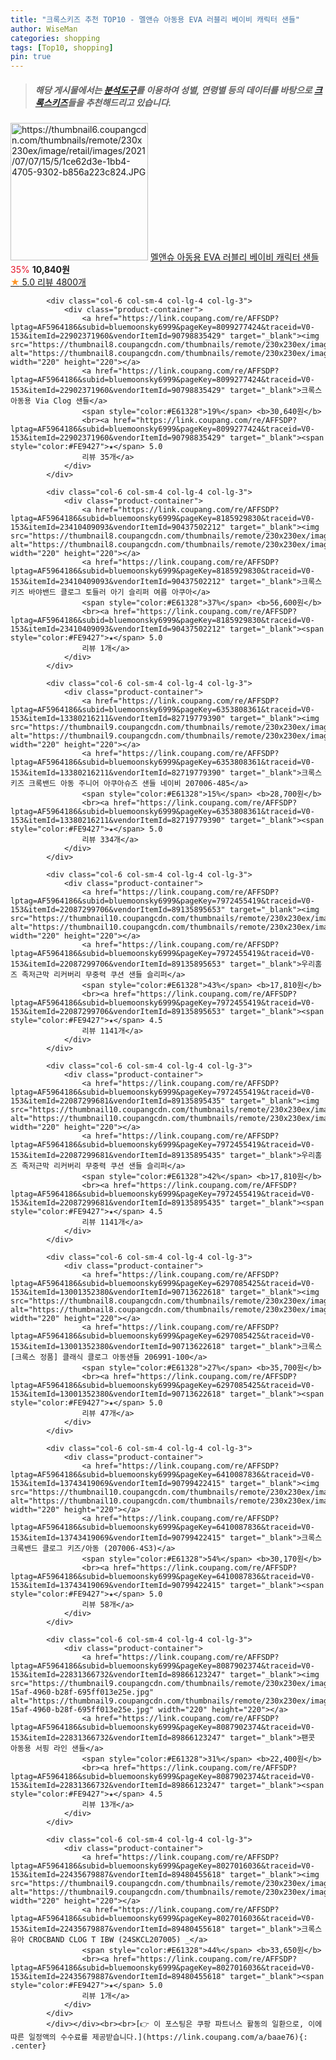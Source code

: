 ```yaml
---
title: "크록스키즈 추천 TOP10 - 멜앤슈 아동용 EVA 러블리 베이비 캐릭터 샌들"
author: WiseMan
categories: shopping
tags: [Top10, shopping]
pin: true
---
```


> ##### 해당 게시물에서는 [**분석도구**](https://itemscout.io/)를 이용하여 **성별**, **연령별** 등의 데이터를 바탕으로 [**크록스키즈**](https://link.coupang.com/a/baae76)들을 추천해드리고 있습니다.
<div class="container"><div class="row">
            <div class="col-6 col-sm-4 col-lg-4 col-lg-3">
                <div class="product-container">
                    <a href="https://link.coupang.com/re/AFFSDP?lptag=AF5964186&subid=bluemoonsky6999&pageKey=5803017628&traceid=V0-153&itemId=9958495149&vendorItemId=77241645621" target="_blank"><img src="https://thumbnail6.coupangcdn.com/thumbnails/remote/230x230ex/image/retail/images/2021/07/07/15/5/1ce62d3e-1bb4-4705-9302-b856a223c824.JPG" alt="https://thumbnail6.coupangcdn.com/thumbnails/remote/230x230ex/image/retail/images/2021/07/07/15/5/1ce62d3e-1bb4-4705-9302-b856a223c824.JPG" width="220" height="220"></a>
                    <a href="https://link.coupang.com/re/AFFSDP?lptag=AF5964186&subid=bluemoonsky6999&pageKey=5803017628&traceid=V0-153&itemId=9958495149&vendorItemId=77241645621" target="_blank">멜앤슈 아동용 EVA 러블리 베이비 캐릭터 샌들</a>
                    <span style="color:#E61328">35%</span> <b>10,840원</b>
                    <br><a href="https://link.coupang.com/re/AFFSDP?lptag=AF5964186&subid=bluemoonsky6999&pageKey=5803017628&traceid=V0-153&itemId=9958495149&vendorItemId=77241645621" target="_blank"><span style="color:#FE9427">★</span> 5.0
                    리뷰 4800개</a>
                </div>
            </div>
            
            <div class="col-6 col-sm-4 col-lg-4 col-lg-3">
                <div class="product-container">
                    <a href="https://link.coupang.com/re/AFFSDP?lptag=AF5964186&subid=bluemoonsky6999&pageKey=8099277424&traceid=V0-153&itemId=22902371960&vendorItemId=90798835429" target="_blank"><img src="https://thumbnail8.coupangcdn.com/thumbnails/remote/230x230ex/image/vendor_inventory/5c56/f410d16d129854500fd74a83210e9b4c099d7566c290b5a9d84ba01a4c46.png" alt="https://thumbnail8.coupangcdn.com/thumbnails/remote/230x230ex/image/vendor_inventory/5c56/f410d16d129854500fd74a83210e9b4c099d7566c290b5a9d84ba01a4c46.png" width="220" height="220"></a>
                    <a href="https://link.coupang.com/re/AFFSDP?lptag=AF5964186&subid=bluemoonsky6999&pageKey=8099277424&traceid=V0-153&itemId=22902371960&vendorItemId=90798835429" target="_blank">크록스 아동용 Via Clog 샌들</a>
                    <span style="color:#E61328">19%</span> <b>30,640원</b>
                    <br><a href="https://link.coupang.com/re/AFFSDP?lptag=AF5964186&subid=bluemoonsky6999&pageKey=8099277424&traceid=V0-153&itemId=22902371960&vendorItemId=90798835429" target="_blank"><span style="color:#FE9427">★</span> 5.0
                    리뷰 35개</a>
                </div>
            </div>
            
            <div class="col-6 col-sm-4 col-lg-4 col-lg-3">
                <div class="product-container">
                    <a href="https://link.coupang.com/re/AFFSDP?lptag=AF5964186&subid=bluemoonsky6999&pageKey=8185929830&traceid=V0-153&itemId=23410409093&vendorItemId=90437502212" target="_blank"><img src="https://thumbnail8.coupangcdn.com/thumbnails/remote/230x230ex/image/vendor_inventory/38f3/311fdc9f575a6b8e7d60234fa7f08903d1510e69c7a010a3c18c9995a632.png" alt="https://thumbnail8.coupangcdn.com/thumbnails/remote/230x230ex/image/vendor_inventory/38f3/311fdc9f575a6b8e7d60234fa7f08903d1510e69c7a010a3c18c9995a632.png" width="220" height="220"></a>
                    <a href="https://link.coupang.com/re/AFFSDP?lptag=AF5964186&subid=bluemoonsky6999&pageKey=8185929830&traceid=V0-153&itemId=23410409093&vendorItemId=90437502212" target="_blank">크록스 키즈 바야밴드 클로그 토들러 아기 슬리퍼 여름 아쿠아</a>
                    <span style="color:#E61328">37%</span> <b>56,600원</b>
                    <br><a href="https://link.coupang.com/re/AFFSDP?lptag=AF5964186&subid=bluemoonsky6999&pageKey=8185929830&traceid=V0-153&itemId=23410409093&vendorItemId=90437502212" target="_blank"><span style="color:#FE9427">★</span> 5.0
                    리뷰 1개</a>
                </div>
            </div>
            
            <div class="col-6 col-sm-4 col-lg-4 col-lg-3">
                <div class="product-container">
                    <a href="https://link.coupang.com/re/AFFSDP?lptag=AF5964186&subid=bluemoonsky6999&pageKey=6353808361&traceid=V0-153&itemId=13380216211&vendorItemId=82719779390" target="_blank"><img src="https://thumbnail9.coupangcdn.com/thumbnails/remote/230x230ex/image/vendor_inventory/35a6/7e9f46fe5cde152df6492c1cd3d4e3c6799c98275d2c64f6d38c2f6d2eab.jpg" alt="https://thumbnail9.coupangcdn.com/thumbnails/remote/230x230ex/image/vendor_inventory/35a6/7e9f46fe5cde152df6492c1cd3d4e3c6799c98275d2c64f6d38c2f6d2eab.jpg" width="220" height="220"></a>
                    <a href="https://link.coupang.com/re/AFFSDP?lptag=AF5964186&subid=bluemoonsky6999&pageKey=6353808361&traceid=V0-153&itemId=13380216211&vendorItemId=82719779390" target="_blank">크록스키즈 크록밴드 아동 주니어 아쿠아슈즈 샌들 네이비 207006-485</a>
                    <span style="color:#E61328">15%</span> <b>28,700원</b>
                    <br><a href="https://link.coupang.com/re/AFFSDP?lptag=AF5964186&subid=bluemoonsky6999&pageKey=6353808361&traceid=V0-153&itemId=13380216211&vendorItemId=82719779390" target="_blank"><span style="color:#FE9427">★</span> 5.0
                    리뷰 334개</a>
                </div>
            </div>
            
            <div class="col-6 col-sm-4 col-lg-4 col-lg-3">
                <div class="product-container">
                    <a href="https://link.coupang.com/re/AFFSDP?lptag=AF5964186&subid=bluemoonsky6999&pageKey=7972455419&traceid=V0-153&itemId=22087299706&vendorItemId=89135895653" target="_blank"><img src="https://thumbnail10.coupangcdn.com/thumbnails/remote/230x230ex/image/vendor_inventory/33c2/0abf776d35334c6e661aa764cc7d5c0a7ef74dd47c18a1773c95aba6c6bf.jpg" alt="https://thumbnail10.coupangcdn.com/thumbnails/remote/230x230ex/image/vendor_inventory/33c2/0abf776d35334c6e661aa764cc7d5c0a7ef74dd47c18a1773c95aba6c6bf.jpg" width="220" height="220"></a>
                    <a href="https://link.coupang.com/re/AFFSDP?lptag=AF5964186&subid=bluemoonsky6999&pageKey=7972455419&traceid=V0-153&itemId=22087299706&vendorItemId=89135895653" target="_blank">우리홈즈 족저근막 리커버리 무중력 쿠션 샌들 슬리퍼</a>
                    <span style="color:#E61328">43%</span> <b>17,810원</b>
                    <br><a href="https://link.coupang.com/re/AFFSDP?lptag=AF5964186&subid=bluemoonsky6999&pageKey=7972455419&traceid=V0-153&itemId=22087299706&vendorItemId=89135895653" target="_blank"><span style="color:#FE9427">★</span> 4.5
                    리뷰 1141개</a>
                </div>
            </div>
            
            <div class="col-6 col-sm-4 col-lg-4 col-lg-3">
                <div class="product-container">
                    <a href="https://link.coupang.com/re/AFFSDP?lptag=AF5964186&subid=bluemoonsky6999&pageKey=7972455419&traceid=V0-153&itemId=22087299681&vendorItemId=89135895435" target="_blank"><img src="https://thumbnail10.coupangcdn.com/thumbnails/remote/230x230ex/image/vendor_inventory/1f85/1a148caa309b16c051069738a72fe2967762b2c2d800d56d55d48e472e4c.jpg" alt="https://thumbnail10.coupangcdn.com/thumbnails/remote/230x230ex/image/vendor_inventory/1f85/1a148caa309b16c051069738a72fe2967762b2c2d800d56d55d48e472e4c.jpg" width="220" height="220"></a>
                    <a href="https://link.coupang.com/re/AFFSDP?lptag=AF5964186&subid=bluemoonsky6999&pageKey=7972455419&traceid=V0-153&itemId=22087299681&vendorItemId=89135895435" target="_blank">우리홈즈 족저근막 리커버리 무중력 쿠션 샌들 슬리퍼</a>
                    <span style="color:#E61328">42%</span> <b>17,810원</b>
                    <br><a href="https://link.coupang.com/re/AFFSDP?lptag=AF5964186&subid=bluemoonsky6999&pageKey=7972455419&traceid=V0-153&itemId=22087299681&vendorItemId=89135895435" target="_blank"><span style="color:#FE9427">★</span> 4.5
                    리뷰 1141개</a>
                </div>
            </div>
            
            <div class="col-6 col-sm-4 col-lg-4 col-lg-3">
                <div class="product-container">
                    <a href="https://link.coupang.com/re/AFFSDP?lptag=AF5964186&subid=bluemoonsky6999&pageKey=6297085425&traceid=V0-153&itemId=13001352380&vendorItemId=90713622618" target="_blank"><img src="https://thumbnail8.coupangcdn.com/thumbnails/remote/230x230ex/image/vendor_inventory/4acb/1b554f99c8d58bcc70aec43cff8342f4f53e25590aef05fb108210b3efa5.jpg" alt="https://thumbnail8.coupangcdn.com/thumbnails/remote/230x230ex/image/vendor_inventory/4acb/1b554f99c8d58bcc70aec43cff8342f4f53e25590aef05fb108210b3efa5.jpg" width="220" height="220"></a>
                    <a href="https://link.coupang.com/re/AFFSDP?lptag=AF5964186&subid=bluemoonsky6999&pageKey=6297085425&traceid=V0-153&itemId=13001352380&vendorItemId=90713622618" target="_blank">크록스 [크록스 정품] 클래식 클로그 아동샌들 206991-100</a>
                    <span style="color:#E61328">27%</span> <b>35,700원</b>
                    <br><a href="https://link.coupang.com/re/AFFSDP?lptag=AF5964186&subid=bluemoonsky6999&pageKey=6297085425&traceid=V0-153&itemId=13001352380&vendorItemId=90713622618" target="_blank"><span style="color:#FE9427">★</span> 5.0
                    리뷰 47개</a>
                </div>
            </div>
            
            <div class="col-6 col-sm-4 col-lg-4 col-lg-3">
                <div class="product-container">
                    <a href="https://link.coupang.com/re/AFFSDP?lptag=AF5964186&subid=bluemoonsky6999&pageKey=6410087836&traceid=V0-153&itemId=13743419069&vendorItemId=90799422415" target="_blank"><img src="https://thumbnail10.coupangcdn.com/thumbnails/remote/230x230ex/image/vendor_inventory/9a53/6afcdef7dd1c192a6c9fea30a810a33af4818474d15f30a6de465db336be.jpg" alt="https://thumbnail10.coupangcdn.com/thumbnails/remote/230x230ex/image/vendor_inventory/9a53/6afcdef7dd1c192a6c9fea30a810a33af4818474d15f30a6de465db336be.jpg" width="220" height="220"></a>
                    <a href="https://link.coupang.com/re/AFFSDP?lptag=AF5964186&subid=bluemoonsky6999&pageKey=6410087836&traceid=V0-153&itemId=13743419069&vendorItemId=90799422415" target="_blank">크록스 크록밴드 클로그 키즈/아동 (207006-4S3)</a>
                    <span style="color:#E61328">54%</span> <b>30,170원</b>
                    <br><a href="https://link.coupang.com/re/AFFSDP?lptag=AF5964186&subid=bluemoonsky6999&pageKey=6410087836&traceid=V0-153&itemId=13743419069&vendorItemId=90799422415" target="_blank"><span style="color:#FE9427">★</span> 5.0
                    리뷰 58개</a>
                </div>
            </div>
            
            <div class="col-6 col-sm-4 col-lg-4 col-lg-3">
                <div class="product-container">
                    <a href="https://link.coupang.com/re/AFFSDP?lptag=AF5964186&subid=bluemoonsky6999&pageKey=8087902374&traceid=V0-153&itemId=22831366732&vendorItemId=89866123247" target="_blank"><img src="https://thumbnail9.coupangcdn.com/thumbnails/remote/230x230ex/image/retail/images/2024/05/09/15/8/c4aaa13c-15af-4960-b28f-695ff013e25e.jpg" alt="https://thumbnail9.coupangcdn.com/thumbnails/remote/230x230ex/image/retail/images/2024/05/09/15/8/c4aaa13c-15af-4960-b28f-695ff013e25e.jpg" width="220" height="220"></a>
                    <a href="https://link.coupang.com/re/AFFSDP?lptag=AF5964186&subid=bluemoonsky6999&pageKey=8087902374&traceid=V0-153&itemId=22831366732&vendorItemId=89866123247" target="_blank">팬콧 아동용 서핑 라인 샌들</a>
                    <span style="color:#E61328">31%</span> <b>22,400원</b>
                    <br><a href="https://link.coupang.com/re/AFFSDP?lptag=AF5964186&subid=bluemoonsky6999&pageKey=8087902374&traceid=V0-153&itemId=22831366732&vendorItemId=89866123247" target="_blank"><span style="color:#FE9427">★</span> 4.5
                    리뷰 13개</a>
                </div>
            </div>
            
            <div class="col-6 col-sm-4 col-lg-4 col-lg-3">
                <div class="product-container">
                    <a href="https://link.coupang.com/re/AFFSDP?lptag=AF5964186&subid=bluemoonsky6999&pageKey=8027016036&traceid=V0-153&itemId=22435679887&vendorItemId=89480455618" target="_blank"><img src="https://thumbnail9.coupangcdn.com/thumbnails/remote/230x230ex/image/vendor_inventory/76a5/7001ad7c1714e85f30de4658d24300472dd5783e4f5727f2a0e57e0c207a.jpg" alt="https://thumbnail9.coupangcdn.com/thumbnails/remote/230x230ex/image/vendor_inventory/76a5/7001ad7c1714e85f30de4658d24300472dd5783e4f5727f2a0e57e0c207a.jpg" width="220" height="220"></a>
                    <a href="https://link.coupang.com/re/AFFSDP?lptag=AF5964186&subid=bluemoonsky6999&pageKey=8027016036&traceid=V0-153&itemId=22435679887&vendorItemId=89480455618" target="_blank">크록스 유아 CROCBAND CLOG T IBW (24SKCL207005) _</a>
                    <span style="color:#E61328">44%</span> <b>33,650원</b>
                    <br><a href="https://link.coupang.com/re/AFFSDP?lptag=AF5964186&subid=bluemoonsky6999&pageKey=8027016036&traceid=V0-153&itemId=22435679887&vendorItemId=89480455618" target="_blank"><span style="color:#FE9427">★</span> 5.0
                    리뷰 1개</a>
                </div>
            </div>
            </div></div><br><br>[👉 이 포스팅은 쿠팡 파트너스 활동의 일환으로, 이에 따른 일정액의 수수료를 제공받습니다.](https://link.coupang.com/a/baae76){: .center}